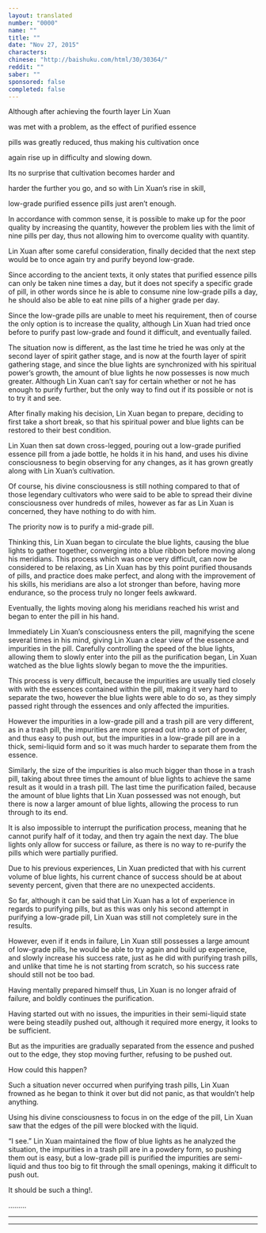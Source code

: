 ```yaml
---
layout: translated
number: "0000"
name: ""
title: ""
date: "Nov 27, 2015"
characters:
chinese: "http://baishuku.com/html/30/30364/"
reddit: ""
saber: ""
sponsored: false
completed: false
---
```


Although after achieving the fourth layer Lin Xuan

was met with a problem, as the effect of purified essence

pills was greatly reduced, thus making his cultivation once

again rise up in difficulty and slowing down.

Its no surprise that cultivation becomes harder and

harder the further you go, and so with Lin Xuan’s rise in skill,

low-grade purified essence pills just aren’t enough.

In accordance with common sense, it is possible to make up for the poor quality by increasing the quantity, however the problem lies with the limit of nine pills per day, thus not allowing him to overcome quality with quantity.

Lin Xuan after some careful consideration, finally decided that the next step would be to once again try and purify beyond low-grade.

Since according to the ancient texts, it only states that purified essence pills can only be taken nine times a day, but it does not specify a specific grade of pill, in other words since he is able to consume nine low-grade pills a day, he should also be able to eat nine pills of a higher grade per day.

Since the low-grade pills are unable to meet his requirement, then of course the only option is to increase the quality, although Lin Xuan had tried once before to purify past low-grade and found it difficult, and eventually failed.

The situation now is different, as the last time he tried he was only at the second layer of spirit gather stage, and is now at the fourth layer of spirit gathering stage, and since the blue lights are synchronized with his spiritual power’s  growth, the amount of blue lights he now possesses is now much greater. Although Lin Xuan can’t say for certain whether or not he has enough to purify further, but the only way to find out if its possible or not is to try it and see.

After finally making his decision, Lin Xuan began to prepare, deciding to first take a short break, so that his spiritual power and blue lights can be restored to their best condition.

Lin Xuan then sat down cross-legged, pouring out a  low-grade purified essence pill from a jade bottle, he holds it in his hand, and uses his divine consciousness to begin observing for any changes, as it has grown greatly along with Lin Xuan’s cultivation.

Of course, his divine consciousness is still nothing compared to that of those legendary cultivators who were said to be able to spread their divine consciousness over hundreds of miles, however as far as Lin Xuan is concerned, they have nothing to do with him.

The priority now is to purify a mid-grade pill.

Thinking this, Lin Xuan began to circulate the blue lights, causing the blue lights to gather together, converging into a blue ribbon before moving along his meridians. This process which was once very difficult, can now be considered to be relaxing, as Lin Xuan has by this point purified thousands of pills, and practice does make perfect, and along with the improvement of his skills, his meridians are also a lot stronger than before, having more endurance, so the process truly no longer feels awkward.

Eventually, the lights moving along his meridians reached his wrist and began to enter the pill in his hand.

Immediately Lin Xuan’s consciousness enters the pill, magnifying the scene several times in his mind, giving Lin Xuan a clear view of the essence and impurities in the pill. Carefully controlling the speed of the blue lights, allowing them to slowly enter into the pill as the purification began, Lin Xuan watched as the blue lights slowly began to move the the impurities.

This process is very difficult, because the impurities are usually tied closely with with the essences contained within the pill, making it very hard to separate the two, however the blue lights were able to do so, as they simply passed right through the essences and only affected the impurities.

However the impurities in a low-grade pill and a trash pill are very different, as in a trash pill, the impurities are more spread out into a sort of powder, and thus easy to push out, but the impurities in a low-grade pill are in a thick, semi-liquid form and so it was much harder to separate them from the essence.

Similarly, the size of the impurities is also much bigger than those in a trash pill, taking about three times the amount of blue lights to achieve the same result as it would in a trash pill. The last time the purification failed, because the amount of blue lights that Lin Xuan possessed was not enough, but there is now a larger amount of blue lights, allowing the process to run through to its end.

It is also impossible to interrupt the purification process, meaning that he cannot purify half of it today, and then try again the next day. The blue lights only allow for success or failure, as there is no way to re-purify the pills which were partially purified.

Due to his previous experiences, Lin Xuan predicted that with his current volume of blue lights, his current chance of success should be at about seventy percent, given that there are no unexpected accidents.

So far, although it can be said that Lin Xuan has a lot of experience in regards to purifying pills, but as this was only his second attempt in purifying a low-grade pill, Lin Xuan was still not completely sure in the results.

However, even if it ends in failure, Lin Xuan still possesses a large amount of low-grade pills, he would be able to try again and build up experience, and slowly increase his success rate, just as he did with purifying trash pills, and unlike that time he is not starting from scratch, so his success rate should still not be too bad.

Having mentally prepared himself thus, Lin Xuan is no longer afraid of failure, and boldly continues the purification.

Having started out with no issues, the impurities in their semi-liquid state were being steadily pushed out, although it required more energy, it looks to be sufficient.

But as the impurities are gradually separated from the essence and pushed out to the edge, they stop moving further, refusing to be pushed out.

How could this happen?

Such a situation never occurred when purifying trash pills, Lin Xuan frowned as he began to think it over but did not panic, as that wouldn’t help anything.

Using his divine consciousness to focus in on the edge of the pill, Lin Xuan saw that the edges of the pill were blocked with the liquid.

“I see.” Lin Xuan maintained the flow of blue lights as he analyzed the situation, the impurities in a trash pill are in a powdery form, so pushing them out is easy, but a low-grade pill is purified the impurities are semi-liquid and thus too big to fit through the small openings, making it difficult to push out.

It should be such a thing!.



………

- - -
- - -

[^1]:

